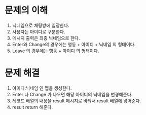 # 문제의 이해
1. 닉네임으로 채팅방에 입장한다.
2. 사용자는 아이디로 구분한다.
3. 메시지 출력은 최종 닉네임으로 한다.
4. Enter와 Change의 경우에는 행동 + 아이디 + 닉네임 의 형태이다.
5. Leave 의 경우에는 행동 + 아이디 의 형태이다.

# 문제 해결
1. 아이디:닉네임 인 맵을 생성한다.
2. Enter 나 Change 가 나오면 해당 아이디의 닉네임을 변경해준다.
3. 레코드 배열의 내용을 result 메시지로 바꿔서 result 배열에 넣어준다.
4. result return 해준다.

